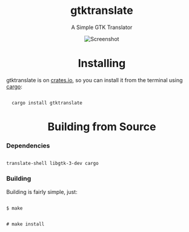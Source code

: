<h1 align="center">gtktranslate</h1>
<p align="center">A Simple GTK Translator</p>
<p align="center"><img src="https://raw.githubusercontent.com/skylinecc/gtktranslate/master/docs/screenshot.png" alt="Screenshot"></p>
<h1 align="center">Installing</h1>
<p>gtktranslate is on <a href="https://crates.io">crates.io</a>, so you can install it from the terminal using <a href=https://github.com/rust-lang/cargo/>cargo</a>:</p>
<code>
  cargo install gtktranslate
</code>
<h1 align="center">Building from Source</h1>
<h3 align="left">Dependencies</h3>
<code>
translate-shell libgtk-3-dev cargo
</code>
<h3 align="left">Building</h3>
<p>Building is fairly simple, just:</p>
<code>
$ make

\# make install
</code>
